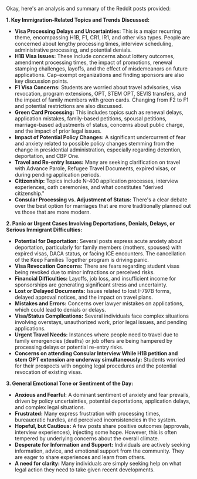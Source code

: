 Okay, here's an analysis and summary of the Reddit posts provided:

**1. Key Immigration-Related Topics and Trends Discussed:**

*   **Visa Processing Delays and Uncertainties:** This is a major recurring theme, encompassing H1B, F1, CR1, IR1, and other visa types. People are concerned about lengthy processing times, interview scheduling, administrative processing, and potential denials.
*   **H1B Visa Issues:** These include concerns about lottery outcomes, amendment processing times, the impact of promotions, renewal stamping challenges, layoffs, and the effect of misdemeanors on future applications. Cap-exempt organizations and finding sponsors are also key discussion points.
*   **F1 Visa Concerns:** Students are worried about travel advisories, visa revocation, program extensions, OPT, STEM OPT, SEVIS transfers, and the impact of family members with green cards. Changing from F2 to F1 and potential restrictions are also discussed.
*   **Green Card Processing:** This includes topics such as renewal delays, application mistakes, family-based petitions, spousal petitions, marriage-based adjustments of status, concerns about public charge, and the impact of prior legal issues.
*   **Impact of Potential Policy Changes:** A significant undercurrent of fear and anxiety related to possible policy changes stemming from the change in presidential administration, especially regarding detention, deportation, and CBP One.
*   **Travel and Re-entry Issues:** Many are seeking clarification on travel with Advance Parole, Refugee Travel Documents, expired visas, or during pending application periods.
*   **Citizenship:** Topics include N-400 application processes, interview experiences, oath ceremonies, and what constitutes "derived citizenship."
*   **Consular Processing vs. Adjustment of Status:** There's a clear debate over the best option for marriages that are more traditionally planned out vs those that are more modern.

**2. Panic or Urgent Cases Involving Deportations, Denials, Delays, or Serious Immigrant Difficulties:**

*   **Potential for Deportation:** Several posts express acute anxiety about deportation, particularly for family members (mothers, spouses) with expired visas, DACA status, or facing ICE encounters. The cancellation of the Keep Families Together program is driving panic.
*   **Visa Revocation Concerns:** There are fears regarding student visas being revoked due to minor infractions or perceived risks.
*   **Financial Difficulties:** Layoffs, job loss, and insufficient income for sponsorships are generating significant stress and uncertainty.
*   **Lost or Delayed Documents:** Issues related to lost I-797B forms, delayed approval notices, and the impact on travel plans.
*   **Mistakes and Errors:** Concerns over lawyer mistakes on applications, which could lead to denials or delays.
*   **Visa/Status Complications:** Several individuals face complex situations involving overstays, unauthorized work, prior legal issues, and pending applications.
*   **Urgent Travel Needs:** Instances where people need to travel due to family emergencies (deaths) or job offers are being hampered by processing delays or potential re-entry risks.
*   **Concerns on attending Consular Interview While H1B petition and stem OPT extension are underway simultaneously:** Students worried for their prospects with ongoing legal procedures and the potential revocation of existing visas.

**3. General Emotional Tone or Sentiment of the Day:**

*   **Anxious and Fearful:** A dominant sentiment of anxiety and fear prevails, driven by policy uncertainties, potential deportations, application delays, and complex legal situations.
*   **Frustrated:** Many express frustration with processing times, bureaucratic hurdles, and perceived inconsistencies in the system.
*   **Hopeful, but Cautious:** A few posts share positive outcomes (approvals, interview experiences), injecting some hope. However, this is often tempered by underlying concerns about the overall climate.
*   **Desperate for Information and Support:** Individuals are actively seeking information, advice, and emotional support from the community. They are eager to share experiences and learn from others.
*   **A need for clarity:** Many individuals are simply seeking help on what legal action they need to take given recent developments.
